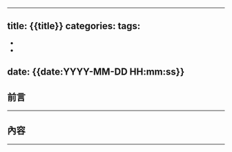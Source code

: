 
---
title: {{title}}
categories: 
tags:
  - 
  - 
  - 
date: {{date:YYYY-MM-DD HH:mm:ss}}
---


## 前言
----------

<!--more-->

## 內容
----------



